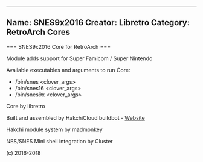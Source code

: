 -----------------------
Name: SNES9x2016 
Creator: Libretro
Category: RetroArch Cores
-----------------------
=== SNES9x2016 Core for RetroArch ===

Module adds support for Super Famicom / Super Nintendo

Available executables and arguments to run Core:
- /bin/snes <rom> <clover_args>
- /bin/snes16 <rom> <clover_args>
- /bin/snes9x <rom> <clover_args>

Core by libretro

Built and assembled by HakchiCloud buildbot - [Website](https://hakchiresources.com)

Hakchi module system by madmonkey

NES/SNES Mini shell integration by Cluster

(c) 2016-2018

